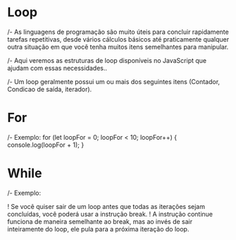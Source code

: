 # Loop

/- As linguagens de programação são muito úteis para concluir rapidamente tarefas repetitivas, desde vários cálculos básicos até praticamente qualquer outra situação em que você tenha muitos itens semelhantes para manipular.

/- Aqui veremos as estruturas de loop disponíveis no JavaScript que ajudam com essas necessidades..

/- Um loop geralmente possui um ou mais dos seguintes itens (Contador, Condicao de saída, iterador).

# For

/- Exemplo: for (let loopFor = 0; loopFor < 10; loopFor++) {
console.log(loopFor + 1);
}

# While

/- Exemplo:

! Se você quiser sair de um loop antes que todas as iterações sejam concluídas, você poderá usar a instrução break.
! A instrução continue funciona de maneira semelhante ao break, mas ao invés de sair inteiramente do loop, ele pula para a próxima iteração do loop.
